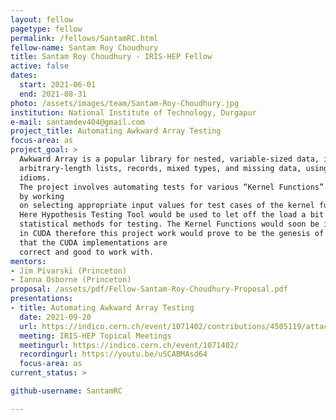 ```yaml
---
layout: fellow
pagetype: fellow
permalink: /fellows/SantamRC.html
fellow-name: Santam Roy Choudhury
title: Santam Roy Choudhury - IRIS-HEP Fellow
active: false
dates:
  start: 2021-06-01
  end: 2021-08-31
photo: /assets/images/team/Santam-Roy-Choudhury.jpg
institution: National Institute of Technology, Durgapur
e-mail: santamdev404@gmail.com
project_title: Automating Awkward Array Testing
focus-area: as
project_goal: >
  Awkward Array is a popular library for nested, variable-sized data, including
  arbitrary-length lists, records, mixed types, and missing data, using NumPy-like
  idioms.
  The project involves automating tests for various “Kernel Functions” in the library
  by working
  on selecting appropriate input values for test cases of the kernel functions.
  Here Hypothesis Testing Tool would be used to let off the load a bit by using various
  statistical methods for testing. The Kernel Functions would soon be implemented
  in CUDA therefore this project work would prove to be the genesis of the understanding
  that the CUDA implementations are
  correct and good to work with.
mentors:
- Jim Pivarski (Princeton)
- Ianna Osborne (Princeton)
proposal: /assets/pdf/Fellow-Santam-Roy-Choudhury-Proposal.pdf
presentations:
- title: Automating Awkward Array Testing
  date: 2021-09-20
  url: https://indico.cern.ch/event/1071402/contributions/4505119/attachments/2309188/3929152/IRIS-HEP%202021%20-%20Santam%20Roy%20Choudhury%20Google%20Slides.pdf
  meeting: IRIS-HEP Topical Meetings
  meetingurl: https://indico.cern.ch/event/1071402/
  recordingurl: https://youtu.be/uSCABMAsd64
  focus-area: as
current_status: >

github-username: SantamRC

---
```

